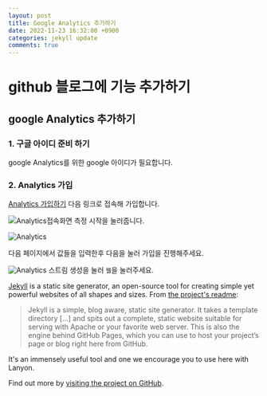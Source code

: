 ```yaml
---
layout: post
title: Google Analytics 추가하기
date: 2022-11-23 16:32:00 +0900
categories: jekyll update
comments: true
---
```

# github 블로그에 기능 추가하기

## google Analytics 추가하기

### 1. 구글 아이디 준비 하기
google Analytics를 위한 google 아이디가 필요합니다.

### 2. Analytics 가입
[Analytics 가입하기](https://analytics.google.com/)
다음 링크로 접속해 가입합니다. 

![Analytics접속화면](https://user-images.githubusercontent.com/106955624/204439075-df99e0fc-6a6a-45d6-bcf6-95d8f1e2fd21.png
)
측정 시작을 눌러줍니다.

![Analytics](https://user-images.githubusercontent.com/106955624/204440027-730bad53-4436-4e78-adae-0258b400bb5e.png)

다음 페이지에서 값들을 입력한후 다음을 눌러 가입을 진행해주세요.

![Analytics](https://user-images.githubusercontent.com/106955624/204444596-f980b43b-e0fb-4235-b36e-5aa0f776427b.png)
스트림 생성을 눌러 `웹`을 눌러주세요.






[Jekyll](https://jekyllrb.com) is a static site generator, an open-source tool for creating simple yet powerful websites of all shapes and sizes. From [the project's readme](https://github.com/mojombo/jekyll/blob/master/README.markdown):

  > Jekyll is a simple, blog aware, static site generator. It takes a template directory [...] and spits out a complete, static website suitable for serving with Apache or your favorite web server. This is also the engine behind GitHub Pages, which you can use to host your project’s page or blog right here from GitHub.

It's an immensely useful tool and one we encourage you to use here with Lanyon.

Find out more by [visiting the project on GitHub](https://github.com/mojombo/jekyll).
